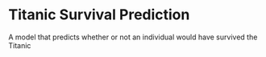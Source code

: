 # Titanic Survival Prediction
A model that predicts whether or not an individual would have survived the Titanic